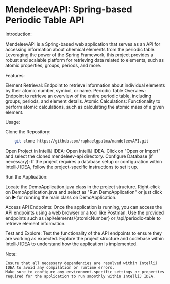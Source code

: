 
# MendeleevAPI: Spring-based Periodic Table API

Introduction:

MendeleevAPI is a Spring-based web application that serves as an API for accessing information about chemical elements from the periodic table. Leveraging the power of the Spring Framework, this project provides a robust and scalable platform for retrieving data related to elements, such as atomic properties, groups, periods, and more.

Features:

Element Retrieval: Endpoint to retrieve information about individual elements by their atomic number, symbol, or name.
Periodic Table Overview: Endpoint to retrieve an overview of the entire periodic table, including groups, periods, and element details.
Atomic Calculations: Functionality to perform atomic calculations, such as calculating the atomic mass of a given element.

Usage:

Clone the Repository:

```bash
    git clone https://github.com/raphaelgpalma/mandeleevAPI.git
```

Open Project in IntelliJ IDEA:
    Open IntelliJ IDEA.
    Click on "Open or Import" and select the cloned mendeleev-api directory.
Configure Database (if necessary):
    If the project requires a database setup or configuration within IntelliJ IDEA, follow the project-specific instructions to set it up.

Run the Application:

Locate the DemoApplication.java class in the project structure.
    Right-click on DemoApplication.java and select as "Run DemoApplication" or just click on ▶ for running the main class on DemoApplication.

Access API Endpoints:
        Once the application is running, you can access the API endpoints using a web browser or a tool like Postman.
        Use the provided endpoints such as /api/elements/{atomicNumber} or /api/periodic-table to retrieve element information.

Test and Explore:
        Test the functionality of the API endpoints to ensure they are working as expected.
        Explore the project structure and codebase within IntelliJ IDEA to understand how the application is implemented.

Note:

    Ensure that all necessary dependencies are resolved within IntelliJ IDEA to avoid any compilation or runtime errors.
    Make sure to configure any environment-specific settings or properties required for the application to run smoothly within IntelliJ IDEA.

